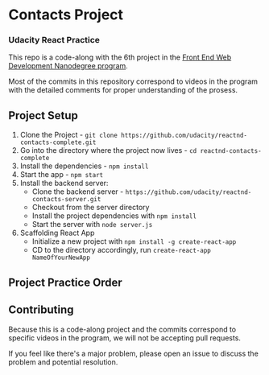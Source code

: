 # Contacts Project 
### Udacity React Practice

This repo is a code-along with the 6th project in the [Front End Web Development Nanodegree program](https://www.udacity.com/course/react-nanodegree--nd019).

Most of the commits in this repository correspond to videos in the program with the detailed comments for proper understanding of the prosess. 

## Project Setup

1. Clone the Project - `git clone https://github.com/udacity/reactnd-contacts-complete.git`
2. Go into the directory where the project now lives - `cd reactnd-contacts-complete`
3. Install the dependencies - `npm install`
4. Start the app - `npm start`
5. Install the backend server:
	- Clone the backend server - `https://github.com/udacity/reactnd-contacts-server.git`
	- Checkout from the server directory 
	- Install the project dependencies with ```npm install```
	- Start the server with ```node server.js```
6. Scaffolding React App
 	- Initialize a new project with ```npm install -g create-react-app```
	- CD to the directory accordingly, run ```create-react-app NameOfYourNewApp```


## Project Practice Order 



## Contributing

Because this is a code-along project and the commits correspond to specific videos in the program, we will not be accepting pull requests.

If you feel like there's a major problem, please open an issue to discuss the problem and potential resolution.
